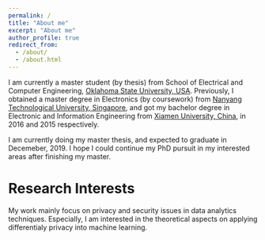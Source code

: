 ```yaml
---
permalink: /
title: "About me"
excerpt: "About me"
author_profile: true
redirect_from: 
  - /about/
  - /about.html
---
```


I am currently a master student (by thesis) from School of Electrical and Computer Engineering, [Oklahoma State University, USA](https://go.okstate.edu/). Previously, I obtained a master degree in Electronics (by coursework) from [Nanyang Technological University, Singapore](https://www.ntu.edu.sg/Pages/home.aspx), and got my bachelor degree in Electronic and Information Engineering from [Xiamen University, China](https://en.xmu.edu.cn/), in 2016 and 2015 respectively.

I am currently doing my master thesis, and expected to graduate in Decemeber, 2019. I hope I could continue my PhD pursuit in my interested areas after finishing my master.

Research Interests
======
My work mainly focus on privacy and security issues in data analytics techniques. Especially, I am interested in the theoretical aspects on applying differentialy privacy into machine learning.
